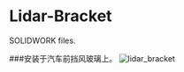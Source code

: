 # Lidar-Bracket
SOLIDWORK files.

###安装于汽车前挡风玻璃上。
![lidar_bracket](https://user-images.githubusercontent.com/60951105/183917255-b8e353c6-7953-4ba6-b506-abb49209746d.jpg)

